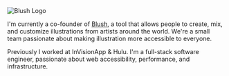 <img src="https://zack.dev/blush.gif" alt="Blush Logo"/>

I'm currently a co-founder of [Blush](https://blush.design), a tool that allows people to create, mix, and customize illustrations from artists around the world. We're a small team passionate about making illustration more accessible to everyone. 

Previously I worked at InVisionApp & Hulu. I'm a full-stack software engineer, passionate about web accessibility, performance, and infrastructure.
